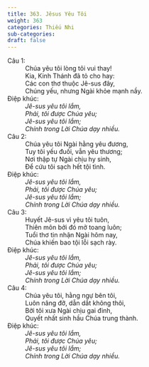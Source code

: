 ```yaml
---
title: 363. Jêsus Yêu Tôi
weight: 363
categories: Thiếu Nhi
sub-categories: 
draft: false
---
```

<dl><dt>Câu 1:</dt><dd data-verse="1">Chúa yêu tôi lòng tôi vui thay! <br/>Kia, Kinh Thánh đã tỏ cho hay: <br/>Các con thơ thuộc Jê-sus đây, <br/>Chúng yếu, nhưng Ngài khỏe mạnh nầy. </dd><dt>Điệp khúc:</dt><dd data-chorus="1"><em>Jê-sus yêu tôi lắm, <br/>Phải, tôi được Chúa yêu; <br/>Jê-sus yêu tôi lắm; <br/>Chính trong Lời Chúa dạy nhiều. </em></dd><dt>Câu 2:</dt><dd data-verse="2">Chúa yêu tôi Ngài hằng yêu đương, <br/>Tuy tôi yếu đuối, vẫn yêu thương; <br/>Nơi thập tự Ngài chịu hy sinh, <br/>Để cứu tôi sạch hết tội tình. </dd><dt>Điệp khúc:</dt><dd data-chorus="1"><em>Jê-sus yêu tôi lắm, <br/>Phải, tôi được Chúa yêu; <br/>Jê-sus yêu tôi lắm; <br/>Chính trong Lời Chúa dạy nhiều. </em></dd><dt>Câu 3:</dt><dd data-verse="3">Huyết Jê-sus vì yêu tôi tuôn, <br/>Thiên môn bởi đó mở toang luôn; <br/>Tuổi thơ tin nhận Ngài hôm nay, <br/>Chúa khiến bao tội lỗi sạch rày. </dd><dt>Điệp khúc:</dt><dd data-chorus="1"><em>Jê-sus yêu tôi lắm, <br/>Phải, tôi được Chúa yêu; <br/>Jê-sus yêu tôi lắm; <br/>Chính trong Lời Chúa dạy nhiều. </em></dd><dt>Câu 4:</dt><dd data-verse="4">Chúa yêu tôi, hằng ngự bên tôi, <br/>Luôn nâng đỡ, dẫn dắt không thôi, <br/>Bởi tôi xưa Ngài chịu gai đinh, <br/>Quyết nhất sinh hầu Chúa trung thành. </dd><dt>Điệp khúc:</dt><dd data-chorus="1"><em>Jê-sus yêu tôi lắm, <br/>Phải, tôi được Chúa yêu; <br/>Jê-sus yêu tôi lắm; <br/>Chính trong Lời Chúa dạy nhiều. </em></dd></dl>